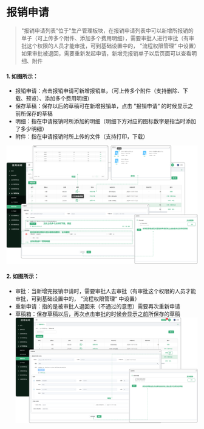 # 报销申请

> "报销申请列表”位于"生产管理板块，在报销申请列表中可以新增所报销的单子（可上传多个附件、添加多个费用明细），需要审批人进行审批（有审批这个权限的人员才能审批，可到基础设置中的， ”流程权限管理“ 中设置）如果审批被退回，需要重新发起申请，新增完报销单子以后页面可以查看明细、附件

#### 1. 如图所示：
* 报销申请：点击报销申请可新增报销单，（可上传多个附件（支持删除、下载、预览）、添加多个费用明细）
* 保存草稿：保存以后的草稿可在新增报销单，点击 ”报销申请“ 的时候显示之前所保存的草稿
* 明细：指在申请报销时所添加的明细（明细下方对应的图标数字是指当时添加了多少明细）
* 附件：指在申请报销时所上传的文件（支持打印，下载）

![如图所示](../file/sc-bxsq1.png)

#### 2. 如图所示：
* 审批：当新增完报销申请时，需要审批人去审批（有审批这个权限的人员才能审批，可到基础设置中的， ”流程权限管理“ 中设置）
* 重新申请：指的是被审批人退回来（不通过的意思）需要再次重新申请
* 草稿箱：保存草稿以后，再次点击审批的时候会显示之前所保存的草稿
![如图所示](../file/sc-bxsq2.png)

